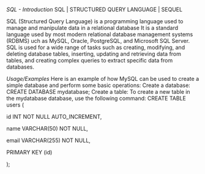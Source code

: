 *SQL - Introduction*
SQL | STRUCTURED QUERY LANGUAGE | SEQUEL

SQL (Structured Query Language) is a programming language used to manage and manipulate data in a relational database
It is a standard language used by most modern relational database management systems (RDBMS) uch as MySQL, Oracle, PostgreSQL, and Microsoft SQL Server.
SQL is used for a wide range of tasks such as creating, modifying, and deleting database tables,
inserting, updating and retrieving data from tables, and creating complex queries to extract specific data from databases.

*Usage/Examples*
Here is an example of how MySQL can be used to create a simple database and perform some basic operations:
Create a database:
CREATE DATABASE mydatabase;
Create a table:
To create a new table in the mydatabase database, use the following command:
CREATE TABLE users (

 id INT NOT NULL AUTO_INCREMENT,

 name VARCHAR(50) NOT NULL,

 email VARCHAR(255) NOT NULL,

 PRIMARY KEY (id)

);
